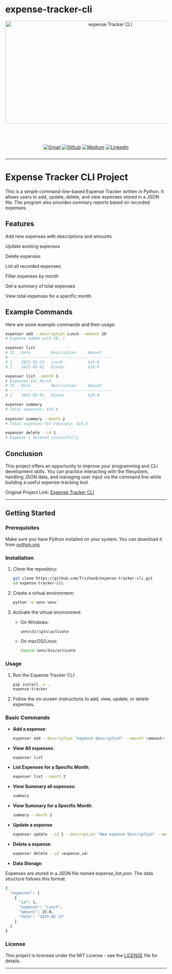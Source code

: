 # expense-tracker-cli
<div align="center">
    <img src="https://socialify.git.ci/Trishan0/expense-tracker-cli/image?forks=1&issues=1&language=1&name=1&pulls=1&stargazers=1&theme=Auto" alt="expense Tracker CLI" width="640" height="320" />
</div>
<br><br>
<br>

<div align='center' style=" display: grid;">

  [![Gmail](https://img.shields.io/badge/Gmail-D14836?style=for-the-badge&logo=gmail&logoColor=white)](mailto:sanjanatrishan@gmail.com)
  [![Github](https://img.shields.io/badge/GitHub-100000?style=for-the-badge&logo=github&logoColor=white)](https://github.com/Trishan0)
  [![Medium](https://img.shields.io/badge/Medium-12100E?style=for-the-badge&logo=medium&logoColor=white)](https://medium.com/@trishan-fernando)
  [![LinkedIn](https://img.shields.io/badge/LinkedIn-0077B5?style=for-the-badge&logo=linkedin&logoColor=white)](https://www.linkedin.com/in/trishan-fernando/)
</div>

---

# Expense Tracker CLI Project

This is a simple command-line-based Expense Tracker written in Python. It allows users to add, update, delete, and view expenses stored in a JSON file. The program also provides summary reports based on recorded expenses.

## Features
Add new expenses with descriptions and amounts

Update existing expenses

Delete expenses

List all recorded expenses

Filter expenses by month

Get a summary of total expenses

View total expenses for a specific month


## Example Commands

Here are some example commands and their usage:

```bash
expenser add --description Lunch --amount 20
# Expense added with ID: 1

expenser list                               
# ID   Date         Description     Amount    
# ---------------------------------------------   
# 1    2025-02-23   Lucnh           $15.0      
# 2    2025-03-01   Dinner          $20.0     

expenser list --month 3
# Expenses for March
# ID   Date         Description     Amount    
# ---------------------------------------------
# 1    2025-03-01   Dinner          $20.0      

expenser summary 
# Total expenses: $35.0
    
expenser summary --month 2
# Total expenses for February: $15.0

expenser delete --id 1    
# Expense 1 deleted successfully

```


## Conclusion

This project offers an opportunity to improve your programming and CLI development skills. You can practice interacting with the filesystem, handling JSON data, and managing user input via the command line while building a useful expense-tracking tool.

Original Project Link: [Expense Tracker CLI](https://roadmap.sh/projects/expense-tracker)

---

## Getting Started

### Prerequisites

Make sure you have Python installed on your system. You can download it from [python.org](https://www.python.org/).

### Installation

1. Clone the repository:
    ```sh
    git clone https://github.com/Trishan0/expense-tracker-cli.git
    cd expense-tracker-cli
    ```

2. Create a virtual environment:
    ```sh
    python -m venv venv
    ```

3. Activate the virtual environment:
    - On Windows:
        ```sh
        venv\Scripts\activate
        ```
    - On macOS/Linux:
        ```sh
        source venv/bin/activate
        ```

### Usage

1. Run the Expense Tracker CLI:
    ```sh
    pip install -e .
    expense-tracker    
    ```

2. Follow the on-screen instructions to add, view, update, or delete expenses.

### Basic Commands

- **Add a expense**: 
    ```sh
    expenser add --description "expense description" --amount <amount>
    ```

- **View All expenses**: 
    ```sh
    expenser list
    ```
- **List Expenses for a Specific Month**;
    ```sh
    expenser list --month 2
    ```

- **View Summary all expenses**: 
    ```sh
    summary 
    ```
- **View Summary for a Specific Month**: 
    ```sh
    summary --month 2
    ```

- **Update a expense**: 
    ```sh
    expenser update --id 1 --description "New expense Description" --amount <new amount>
    ```

- **Delete a expense**: 
    ```sh
    expenser delete --id <expense_id>
    ```

- **Data Storage**: 

Expenses are stored in a JSON file named expense_list.json. The data structure follows this format:

```sh
{
  "expenses": [
    {
      "id": 1,
      "expense": "Lunch",
      "amount": 15.0,
      "date": "2025-02-23"
    }
  ]
}
```

### License

This project is licensed under the MIT License - see the [LICENSE](LICENSE) file for details.

---
